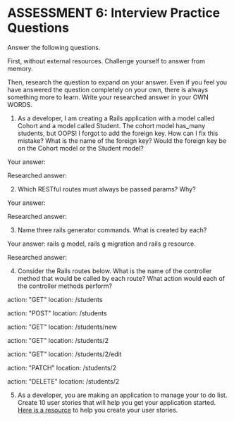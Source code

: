 # ASSESSMENT 6: Interview Practice Questions

Answer the following questions.

First, without external resources. Challenge yourself to answer from memory.

Then, research the question to expand on your answer. Even if you feel you have answered the question completely on your own, there is always something more to learn. Write your researched answer in your OWN WORDS.

1. As a developer, I am creating a Rails application with a model called Cohort and a model called Student. The cohort model has_many students, but OOPS! I forgot to add the foreign key. How can I fix this mistake? What is the name of the foreign key? Would the foreign key be on the Cohort model or the Student model?

Your answer:

Researched answer:

2. Which RESTful routes must always be passed params? Why?

Your answer:

Researched answer:

3. Name three rails generator commands. What is created by each?

Your answer: rails g model, rails g migration and rails g resource. 

Researched answer:

4. Consider the Rails routes below. What is the name of the controller method that would be called by each route? What action would each of the controller methods perform?

action: "GET" location: /students

action: "POST" location: /students

action: "GET" location: /students/new

action: "GET" location: /students/2

action: "GET" location: /students/2/edit

action: "PATCH" location: /students/2

action: "DELETE" location: /students/2

5. As a developer, you are making an application to manage your to do list. Create 10 user stories that will help you get your application started. [Here is a resource](https://www.atlassian.com/agile/project-management/user-stories) to help you create your user stories.
